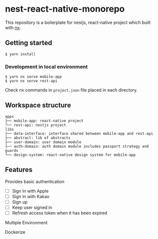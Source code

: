# nest-react-native-monorepo

This repository is a boilerplate for nestjs, react-native project which built with [nx](https://nx.dev/).

## Getting started

```bash
$ yarn install
```

### Development in local environment

```
$ yarn nx serve mobile-app
$ yarn nx serve rest-api
```

Check nx commands in `project.json` file placed in each directory.

## Workspace structure

```
apps
├── mobile-app: react-native project
└── rest-api: nestjs project
libs
├── data-interface: interface shared between mobile-app and rest-api
├── abstract: lib of abstracts
├── user-domain: user domain module
├── auth-domain: auth domain module includes passport strategy and guards
└── design-system: react-native design system for mobile-app
```

## Features

Provides basic authentication

- [ ] Sign In with Apple
- [ ] Sign In with Kakao
- [ ] Sign up
- [ ] Keep user signed in
- [ ] Refresh access token when it has been expired

Multiple Environment

Dockerize

